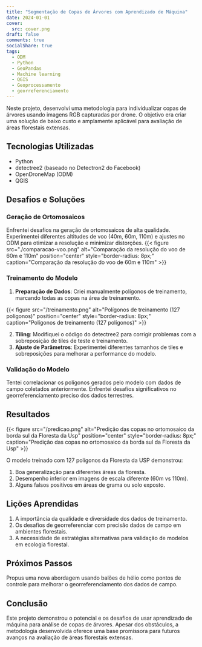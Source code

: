```yaml
---
title: "Segmentação de Copas de Árvores com Aprendizado de Máquina"
date: 2024-01-01
cover:
  src: cover.png
draft: false
comments: true
socialShare: true
tags:
  - ODM
  - Python
  - GeoPandas
  - Machine learning
  - QGIS
  - Geoprocessamento
  - georreferenciamento
---
```


Neste projeto, desenvolvi uma metodologia para individualizar copas de árvores usando imagens RGB capturadas por drone. O objetivo era criar uma solução de baixo custo e amplamente aplicável para avaliação de áreas florestais extensas.

<!--more-->

## Tecnologias Utilizadas

- Python
- detectree2 (baseado no Detectron2 do Facebook)
- OpenDroneMap (ODM)
- QGIS

## Desafios e Soluções

### Geração de Ortomosaicos

Enfrentei desafios na geração de ortomosaicos de alta qualidade. Experimentei diferentes altitudes de voo (40m, 60m, 110m) e ajustes no ODM para otimizar a resolução e minimizar distorções.
{{< figure src="./comparacao-voo.png" alt="Comparação da resolução do voo de 60m e 110m" position="center" style="border-radius: 8px;" caption="Comparação da resolução do voo de 60m e 110m" >}}

### Treinamento do Modelo


1. **Preparação de Dados**: Criei manualmente polígonos de treinamento, marcando todas as copas na área de treinamento.

{{< figure src="/treinamento.png" alt="Polígonos de treinamento (127 polígonos)" position="center" style="border-radius: 8px;" caption="Polígonos de treinamento (127 polígonos)" >}}

2. **Tiling**: Modifiquei o código do detectree2 para corrigir problemas com a sobreposição de tiles de teste e treinamento.
3. **Ajuste de Parâmetros**: Experimentei diferentes tamanhos de tiles e sobreposições para melhorar a performance do modelo.



### Validação do Modelo

Tentei correlacionar os polígonos gerados pelo modelo com dados de campo coletados anteriormente. Enfrentei desafios significativos no georreferenciamento preciso dos dados terrestres.

## Resultados

{{< figure src="/predicao.png" alt="Predição das copas no ortomosaico da borda sul da Floresta da Usp" position="center" style="border-radius: 8px;" caption="Predição das copas no ortomosaico da borda sul da Floresta da Usp" >}}

O modelo treinado com 127 polígonos da Floresta da USP demonstrou:

1. Boa generalização para diferentes áreas da floresta.
2. Desempenho inferior em imagens de escala diferente (60m vs 110m).
3. Alguns falsos positivos em áreas de grama ou solo exposto.

## Lições Aprendidas

1. A importância da qualidade e diversidade dos dados de treinamento.
2. Os desafios de georreferenciar com precisão dados de campo em ambientes florestais.
3. A necessidade de estratégias alternativas para validação de modelos em ecologia florestal.

## Próximos Passos

Propus uma nova abordagem usando balões de hélio como pontos de controle para melhorar o georreferenciamento dos dados de campo.

## Conclusão

Este projeto demonstrou o potencial e os desafios de usar aprendizado de máquina para análise de copas de árvores. Apesar dos obstáculos, a metodologia desenvolvida oferece uma base promissora para futuros avanços na avaliação de áreas florestais extensas.
